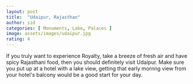 ```yaml
---
layout: post
title:  "Udaipur, Rajasthan"
author: sid
categories: [ Monuments, Lake, Palaces ]
image: assets/images/udaipur.jpg
rating: 4
---
```

If you truly want to experience Royalty, take a breeze of fresh air and have spicy Rajasthani food, then you should definitely visit Udaipur. Make sure you put up at a hotel with a lake view, getting that early mornng view from your hotel's balcony would be a good start for your day.


<div class="pa-carousel-widget" style="width:100%; height:480px; display:none;"
  data-link="https://photos.app.goo.gl/SaPjzWP9X6F9ASc87"
  data-title="Udaipur, Rajasthan"
  data-description="Lakes, palaces, royalty">
  <object data="https://lh3.googleusercontent.com/Y3zj0y7soCwe17jyrf8-u2NVsuayhAq_YI6XyhecFKSqQ6Si9EBOdRVkYf6ZiYwnm_krYQQ2p2v4dsCZTPeaxtNcNc8nxMYdFTzggwpI9YG1hxm_NFwUtHLHYWN8XEOO5NmMI06yn38=w1920-h1080"></object>
  <object data="https://lh3.googleusercontent.com/sdLuCLxs7QixBLMasH7E8go3N4lJ4zgwyD_IxBnO4NVXkZfjC5hMTV_AZM_wQ3UbdwsZdQIjlHwaYH9wWTFPbcj296qackDVKOszBcIz5FE5YgC2uBHb9N89vXphMCFsSruZOfvoF5Y=w1920-h1080"></object>
  <object data="https://lh3.googleusercontent.com/6WsgUF0rPr_GoJtUrbKmj0jKm2UWp4kmbO2qw3oFaEQs6cYg4zJgVb5RVBHHTIRxfgn6bkeWjWWKum34buXDf6N5HZiDJeL2MHg2v2LTrZNDsVdL0bcjz1DBH0RLmQWOb8t1xeadaz0=w1920-h1080"></object>
  <object data="https://lh3.googleusercontent.com/7TwTycW1JPdMO_7fQtgjSsKxLo1lnV8vFsH5hClx3BAVjYpw_JhYNNTjawBMofdD9cbJM-ntJTLLcIJNpRzgHdMmSYMokELIzg3fyFFhBMx_LPrHDI5DXTVtfDzqdYhicxU83AFBbN4=w1920-h1080"></object>
  <object data="https://lh3.googleusercontent.com/E-Fg97krBzQPaVDpvD1cXpDlNh11wAlH7AtXvmohqRMOh-rbRHeIxLjOmWji5bifcORcC-f7CCpzXdBE5_cMEAqHbS4BB3q3eatNhQSH13AD0OFXB39sHVkzc6YTkJWFhzePNlOasxc=w1920-h1080"></object>
  <object data="https://lh3.googleusercontent.com/R40op0Yg09S383rP98NDH-NarAZ0IHnuXZLbPBhqLQ9HoqtCw52j7kVIyBxUoWUpaNjlwIWdr0gsJQycUkRvzOo0CtImhJhFTqnRiYNET-yGH4ShsCNr4ye_c6nZ31DHkKnfnPqSX7c=w1920-h1080"></object>
  <object data="https://lh3.googleusercontent.com/gOopkjE1PtbKZx9vqDgAUEBNsB6PjYGVeCX40LIm1hnO_tFz1iAs1rd8DKoMsKPpyCi-V6cvXyeAUsNbSDQ4uKUSWfjwqE6XcU7FlKwXb59Pc56OXyYg4K4odgQtJIHUwifqG-qmDmU=w1920-h1080"></object>
  <object data="https://lh3.googleusercontent.com/TS-kOaDYl9hAAn1F0hnwe23gxbgF4oUPyKboy7iSSGoj1qSoIRwiXOeZ7Pty-PpCJkZsLdcCYGmrXQEFCG1wtNptAXI_CXn-OWAvFxjxd3p9Q99a_YweJMCbkZPiF4KLFbbTgo3fdFM=w1920-h1080"></object>
  <object data="https://lh3.googleusercontent.com/CTKXQp6lGMBe4lLcFs6XSrdUrl2oR3acwxdGh6yawg84nVvE0IHgcmXYAtXknZtK_hD-gonyiikwHWwTuFyYrfcA-tOX_0W6Tcgw8Aa9WzJbGZLlRtMGLARvEUrFaWRKMaBy8st69OM=w1920-h1080"></object>
  <object data="https://lh3.googleusercontent.com/IqaVjqcsiXdeKM_MzRCYLk3vYGT6ge3lluTdAiNMiVxAn5GRh28mNYz2iyjkdzgs7DhwzlUwQ5uNusolAuTzdkoQPG0kOVMcIsHJGWtZL1nqahe5_3CRodiRdismb_2gK-udTe9OaV4=w1920-h1080"></object>
  <object data="https://lh3.googleusercontent.com/BcPHZcq07-q4jakB4G7wJHYJKObt1_ZJWWxpu6RreoD1lftaWG5GcFQYyuuhiv62BDRK_KDiGYRBfyaPKlUu7ZG2lD-Ns78GQW0JG-vw7_WC1COKpwxEwevqIIY0zcjRUV-aAsJOUaA=w1920-h1080"></object>
  <object data="https://lh3.googleusercontent.com/RQIf0v2dHUsWRnUwXxqY7IBlV6hR3JdvSJBQlHPONKB7FKaUAcVFuBk43KJITwgUu5rALFkNq63ZCFcQirS08COenVV3rAzrnQcy45jfYE4uv-XHJRtPk-u-02sLJfsgkaWyKZn7w6E=w1920-h1080"></object>
  <object data="https://lh3.googleusercontent.com/feeY52IebtOGyovXeA90Mq4twLE5M4NqAWZG09XcsArUth2_RLI3rjdkEwK2tViOsP4BwgvP2Vu80EBcFwqwakcnkmx8uYIZhSa3MBIS1bEnFNNebpNn5WuBTB8a0vxnV5BRcv-myBc=w1920-h1080"></object>
  <object data="https://lh3.googleusercontent.com/ZYaSpxIB39pntuu8Zkp2fGN50IAYNz-WChsrIdy59FcULT45QVyATMIr-2qJvErFVNFOCJzc5NNMuyT6dUCBLNjfETMaQVxcCuMIhdd94l20YMmxjg6JBW78nmV8HiAsLVUb0uUmwG0=w1920-h1080"></object>
  <object data="https://lh3.googleusercontent.com/u2ENIRNPrBjyEzxSJcfjrnhqdbCydnGmfVI-G86y98Jn0zQ8PlTLdBMh7DzYD8yDYQaRnN-7BEbxPcGn-0ZabbmtT3tDuN4TpI2tZQVl3VUubt_O6Pz5THY_08CTXLU8-uevLr9WWIg=w1920-h1080"></object>
  <object data="https://lh3.googleusercontent.com/vRM40ltWnKTKmBEbqHi-KsjroFB93G49w60rFJOUu7-nRlWxqxk4heRDYksbE11dBhn3GBA1nWn2aSegIYJYyzbsya6pQL9TH4KTKCa88wSJP-xjzLqg2yEdljMcM1lkOO3d15Fnfyk=w1920-h1080"></object>
  <object data="https://lh3.googleusercontent.com/a2LqKqt4PfCefjtVkkKt0ECbzgtXCktH7_IlXql-WiolRJHIxjW2ZUs2BpR-uWFQj8Lde4Z2GSL34TGzBVGkRXN2Jcwh-IP2loErSONMJTbKrzV0GdTY9t1ZzA-_19z2zjsbHHfeIY0=w1920-h1080"></object>
  <object data="https://lh3.googleusercontent.com/PQxv4IIYoUCZB2VioJpwoWLPFMwPPsF1YQ513NJUpWamUuXad0yA060zckiYFvOvax_NmaA95jMAEDrLrVU-lWAGUHF4ijWxBkJbpgkjo2nrw24dXJt3SpcMqZXDeU112IPIgIyityg=w1920-h1080"></object>
  <object data="https://lh3.googleusercontent.com/6HFZYysmmEJqF6pFPFqXOHyTGlc8oVNqleRg95hpp6AH-kEUDK9pBm08yyn74d5xHjbN1DZoLWQtNPA4FH1kUAozNWd8Mt8bXqFLh0nvHurRcycb9kyNe2tzqHaa78y6y3zzMfVFCLA=w1920-h1080"></object>
  <object data="https://lh3.googleusercontent.com/2w_Z6slqhXyXdeJbUxEoz41An25PIsxA-p1NGd9QXnT7t8Jvkjujl1P-pS8hrXuojZqM4wIpPQ5mb42qQQ4iUopwBj8CQyWE0CYY-15HTc09Iy18lr5dGlI1JueFaKtPejqkSfn2rCw=w1920-h1080"></object>
  <object data="https://lh3.googleusercontent.com/TtzRAOz8KCRGDUmpNHoLsWCDcYQQPMx45MTayo3oyaYmwHUuwOby8cqGnQc3pJ97gSfXSRNlHCueeQDxh0RhXlKNWoQYOSXBGWRcJAhNQVs1yFmvjgXUw2B9Dfmntxmk0V-khOVyiZg=w1920-h1080"></object>
  <object data="https://lh3.googleusercontent.com/TAHUXPbjMlLwwUGRV9MoBjFIpfV9j69HUyDUWkgRjigx3dA97F-JxAbyL7VSLkbgyEEAYEmQUdxxC_1XFHmZnQykVDunfe9L28ljNgjQZ3PlES2ewSLVbQLf4sfTnL5ZA_tw9DIXrh4=w1920-h1080"></object>
  <object data="https://lh3.googleusercontent.com/Wss11kQY1F0YRlnwl-VuMbUctUc-UAD3XJOs18UgSlLomQ2jMgX2v7eAgarx6VZmSftp7F4M2beBvUTgd4SfU9eUp-rU9AAb6ajObm1lJllOyW-OlMZcuKB0MKIZv_99nsMwCmOFAaQ=w1920-h1080"></object>
</div>
